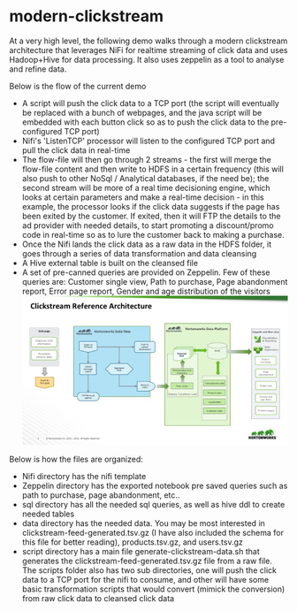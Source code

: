 # modern-clickstream
At a very high level, the following demo walks through a modern clickstream architecture that leverages NiFi for realtime streaming of click data and uses Hadoop+Hive for data processing. It also uses zeppelin as a tool to analyse and refine data.

Below is the flow of the current demo
* A script will push the click data to a TCP port (the script will eventually be replaced with a bunch of webpages, and the java script will be embedded with each button click so as to push the click data to the pre-configured TCP port)
* Nifi's 'ListenTCP' processor will listen to the configured TCP port and pull the click data in real-time
* The flow-file will then go through 2 streams - the first will merge the flow-file content and then write to HDFS in a certain frequency (this will also push to other NoSql / Analytical databases, if the need be); the second stream will be more of a real time decisioning engine, which looks at certain parameters and make a real-time decision - in this example, the processor looks if the click data suggests if the page has been exited by the customer. If exited, then it will FTP the details to the ad provider with needed details, to start promoting a discount/promo code in real-time so as to lure the customer back to making a purchase.
* Once the Nifi lands the click data as a raw data in the HDFS folder, it goes through a series of data transformation and data cleansing
* A Hive external table is built on the cleansed file
* A set of pre-canned queries are provided on Zeppelin. Few of these queries are: Customer single view, Path to purchase, Page abandonment report, Error page report, Gender and age distribution of the visitors
![Alt text](images/ClickStream-Reference-Architecture.jpg?raw=true)

Below is how the files are organized:
* Nifi directory has the nifi template
* Zeppelin directory has the exported notebook pre saved queries such as path to purchase, page abandonment, etc..
* sql directory has all the needed sql queries, as well as hive ddl to create needed tables
* data directory has the needed data. You may be most interested in clickstream-feed-generated.tsv.gz (I have also included the schema for this file for better reading), products.tsv.gz, and users.tsv.gz
* script directory has a main file generate-clickstream-data.sh that generates the clickstream-feed-generated.tsv.gz file from a raw file. The scripts folder also has two sub directories, one will push the click data to a TCP port for the nifi to consume, and other will have some basic transformation scripts that would convert (mimick the conversion) from raw click data to cleansed click data
